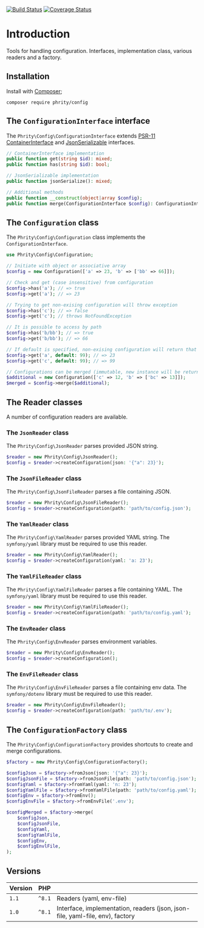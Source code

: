 [![Build Status](https://github.com/sirn-se/phrity-config/actions/workflows/acceptance.yml/badge.svg)](https://github.com/sirn-se/phrity-config/actions)
[![Coverage Status](https://coveralls.io/repos/github/sirn-se/phrity-config/badge.svg?branch=main)](https://coveralls.io/github/sirn-se/phrity-config?branch=main)

# Introduction

Tools for handling configuration.
Interfaces, implementation class, various readers and a factory.

## Installation

Install with [Composer](https://getcomposer.org/);
```
composer require phrity/config
```

## The `ConfigurationInterface` interface

The `Phrity\Config\ConfigurationInterface` extends
[PSR-11 ContainerInterface](https://www.php-fig.org/psr/psr-11/) and
[JsonSerializable](https://www.php.net/manual/en/class.jsonserializable) interfaces.

```php
// ContainerInterface implementation
public function get(string $id): mixed;
public function has(string $id): bool;

// JsonSerializable implementation
public function jsonSerialize(): mixed;

// Additional methods
public function __construct(object|array $config);
public function merge(ConfigurationInterface $config): ConfigurationInterface;
```

## The `Configuration` class

The `Phrity\Config\Configuration` class implements the `ConfigurationInterface`.

```php
use Phrity\Config\Configuration;

// Initiate with object or associative array
$config = new Configuration(['a' => 23, 'b' => ['bb' => 66]]);

// Check and get (case insensitive) from configuration
$config->has('a'); // => true
$config->get('a'); // => 23

// Trying to get non-exising configuration will throw exception
$config->has('c'); // => false
$config->get('c'); // throws NotFoundException

// It is possible to access by path
$config->has('b/bb'); // => true
$config->get('b/bb'); // => 66

// If default is specified, non-exising configuration will return that value instead of throwing exception
$config->get('a', default: 99); // => 23
$config->get('c', default: 99); // => 99

// Configurations can be merged (immutable, new instance will be returned)
$additional = new Configuration(['c' => 12, 'b' => ['bc' => 13]]);
$merged = $config->merge($additional);
```

## The Reader classes

A number of configuration readers are available.

### The `JsonReader` class

The `Phrity\Config\JsonReader` parses provided JSON string.

```php
$reader = new Phrity\Config\JsonReader();
$config = $reader->createConfiguration(json: '{"a": 23}');
```

### The `JsonFileReader` class

The `Phrity\Config\JsonFileReader` parses a file containing JSON.

```php
$reader = new Phrity\Config\JsonFileReader();
$config = $reader->createConfiguration(path: 'path/to/config.json');
```

### The `YamlReader` class

The `Phrity\Config\YamlReader` parses provided YAML string.
The `symfony/yaml` library must be required to use this reader.

```php
$reader = new Phrity\Config\YamlReader();
$config = $reader->createConfiguration(yaml: 'a: 23');
```

### The `YamlFileReader` class

The `Phrity\Config\YamlFileReader` parses a file containing YAML.
The `symfony/yaml` library must be required to use this reader.

```php
$reader = new Phrity\Config\YamlFileReader();
$config = $reader->createConfiguration(path: 'path/to/config.yaml');
```

### The `EnvReader` class

The `Phrity\Config\EnvReader` parses environment variables.

```php
$reader = new Phrity\Config\EnvReader();
$config = $reader->createConfiguration();
```

### The `EnvFileReader` class

The `Phrity\Config\EnvFileReader` parses a file containing env data.
The `symfony/dotenv` library must be required to use this reader.

```php
$reader = new Phrity\Config\EnvFileReader();
$config = $reader->createConfiguration(path: 'path/to/.env');
```

## The `ConfigurationFactory` class

The `Phrity\Config\ConfigurationFactory` provides shortcuts to create and merge configurations.

```php
$factory = new Phrity\Config\ConfigurationFactory();

$configJson = $factory->fromJson(json: '{"a": 23}');
$configJsonFile = $factory->fromJsonFile(path: 'path/to/config.json');
$configYaml = $factory->fromYaml(yaml: 'n: 23');
$configYamlFile = $factory->fromYamlFile(path: 'path/to/config.yaml');
$configEnv = $factory->fromEnv();
$configEnvFile = $factory->fromEnvFile('.env');

$configMerged = $factory->merge(
    $configJson,
    $configJsonFile,
    $configYaml,
    $configYamlFile,
    $configEnv,
    $configEnvlFile,
);
```


## Versions

| Version | PHP | |
| --- | --- | --- |
| `1.1` | `^8.1` | Readers (yaml, env-file) |
| `1.0` | `^8.1` | Interface, implementation, readers (json, json-file, yaml-file, env), factory |
